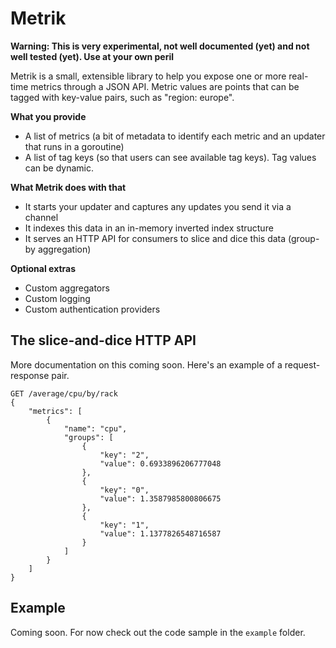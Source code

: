 # Metrik

**Warning: This is very experimental, not well documented (yet) and not well tested (yet). Use at your own peril**

Metrik is a small, extensible library to help you expose one or more real-time metrics through a JSON API. Metric values are points that can be tagged with key-value pairs, such as "region: europe". 

**What you provide**

* A list of metrics (a bit of metadata to identify each metric and an updater that runs in a goroutine)
* A list of tag keys (so that users can see available tag keys). Tag values can be dynamic. 

**What Metrik does with that**

* It starts your updater and captures any updates you send it via a channel
* It indexes this data in an in-memory inverted index structure
* It serves an HTTP API for consumers to slice and dice this data (group-by aggregation)

**Optional extras**

* Custom aggregators
* Custom logging
* Custom authentication providers

## The slice-and-dice HTTP API

More documentation on this coming soon. Here's an example of a request-response pair.


```
GET /average/cpu/by/rack
{
    "metrics": [
        {
            "name": "cpu",
            "groups": [
                {
                    "key": "2",
                    "value": 0.6933896206777048
                },
                {
                    "key": "0",
                    "value": 1.3587985800806675
                },
                {
                    "key": "1",
                    "value": 1.1377826548716587
                }
            ]
        }
    ]
}
```

## Example

Coming soon. For now check out the code sample in  the `example` folder.